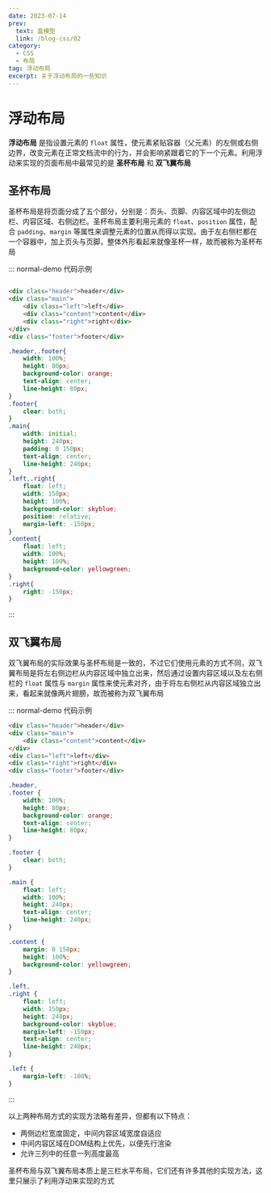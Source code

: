 ```yaml
---
date: 2023-07-14
prev:
  text: 盒模型
  link: /blog-css/02
category:
  - CSS
  - 布局
tag: 浮动布局
excerpt: 关于浮动布局的一些知识
---
```


<!-- **CSS 布局** 是我们开发页面的基础之一，使用合理的布局来组织页面上类目繁多的元素，可以使我们的页面内容更加流畅，外形更加美观。下面会简单介绍几种常见的布局 -->

# 浮动布局

**浮动布局** 是指设置元素的 `float` 属性，使元素紧贴容器（父元素）的左侧或右侧边界，改变元素在正常文档流中的行为，并会影响紧跟着它的下一个元素。利用浮动来实现的页面布局中最常见的是 **圣杯布局** 和 **双飞翼布局**

## 圣杯布局
圣杯布局是将页面分成了五个部分，分别是：页头、页脚、内容区域中的左侧边栏、内容区域、右侧边栏。圣杯布局主要利用元素的 `float`、`position` 属性，配合 `padding`、`margin` 等属性来调整元素的位置从而得以实现。由于左右侧栏都在一个容器中，加上页头与页脚，整体外形看起来就像圣杯一样，故而被称为圣杯布局

::: normal-demo 代码示例

```html

<div class="header">header</div>
<div class="main">
    <div class="left">left</div>
    <div class="content">content</div>
    <div class="right">right</div>
</div>
<div class="footer">footer</div>

```

```css
.header,.footer{
    width: 100%;
    height: 80px;
    background-color: orange;
    text-align: center;
    line-height: 80px;
}
.footer{
    clear: both;
}
.main{
    width: initial;
    height: 240px;
    padding: 0 150px;
    text-align: center;
    line-height: 240px;
}
.left,.right{
    float: left;
    width: 150px;
    height: 100%;
    background-color: skyblue;
    position: relative;
    margin-left: -150px;
}
.content{
    float: left;
    width: 100%;
    height: 100%;
    background-color: yellowgreen;
}
.right{
    right: -150px;
}
```
:::



## 双飞翼布局
双飞翼布局的实际效果与圣杯布局是一致的，不过它们使用元素的方式不同，双飞翼布局是将左右侧边栏从内容区域中独立出来，然后通过设置内容区域以及左右侧栏的 `float` 属性与 `margin` 属性来使元素对齐，由于将左右侧栏从内容区域独立出来，看起来就像两片翅膀，故而被称为双飞翼布局


::: normal-demo 代码示例

```html
<div class="header">header</div>
<div class="main">
    <div class="content">content</div>
</div>
<div class="left">left</div>
<div class="right">right</div>
<div class="footer">footer</div>
```

```css
.header,
.footer {
    width: 100%;
    height: 80px;
    background-color: orange;
    text-align: center;
    line-height: 80px;
}

.footer {
    clear: both;
}

.main {
    float: left;
    width: 100%;
    height: 240px;
    text-align: center;
    line-height: 240px;
}

.content {
    margin: 0 150px;
    height: 100%;
    background-color: yellowgreen;
}

.left,
.right {
    float: left;
    width: 150px;
    height: 240px;
    background-color: skyblue;
    margin-left: -150px;
    text-align: center;
    line-height: 240px;
}

.left {
    margin-left: -100%;
}
```
:::

以上两种布局方式的实现方法略有差异，但都有以下特点：
* 两侧边栏宽度固定，中间内容区域宽度自适应
* 中间内容区域在DOM结构上优先，以便先行渲染
* 允许三列中的任意一列高度最高


<Minfo>

圣杯布局与双飞翼布局本质上是三栏水平布局，它们还有许多其他的实现方法，这里只展示了利用浮动来实现的方式

</Minfo>